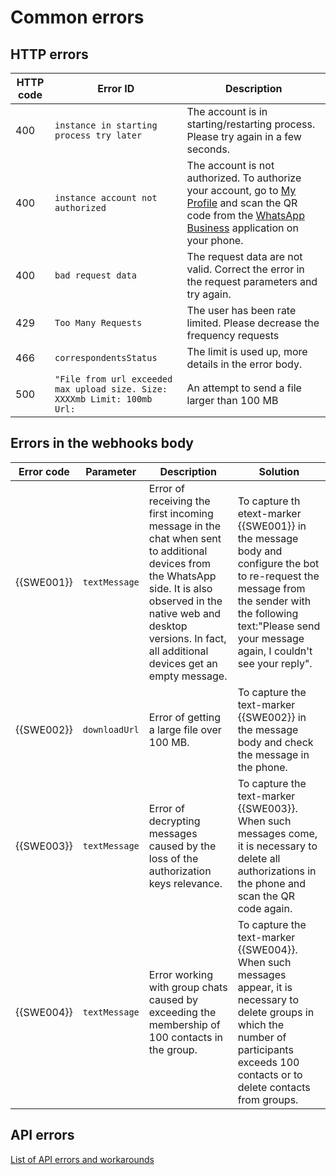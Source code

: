 # Common errors

## HTTP errors

HTTP code | Error ID | Description
----- | ----- | -----
400 | `instance in starting process try later` | The account is in starting/restarting process. Please try again in a few seconds.
400 | `instance account not authorized` | The account is not authorized. To authorize your account, go to [My Profile](https://console.green-api.com) and scan the QR code from the [WhatsApp Business](https://www.whatsapp.com/business/) application on your phone.
400 | `bad request data` | The request data are not valid. Correct the error in the request parameters and try again.
429 | `Too Many Requests` | The user has been rate limited. Please decrease the frequency requests
466 | `correspondentsStatus` | The limit is used up, more details in the error body.
500 | `"File from url exceeded max upload size. Size: XXXXmb Limit: 100mb Url:` | An attempt to send a file larger than 100 MB

## Errors in the webhooks body

| Error code | Parameter     | Description                                                                                                                                                                                                                         | Solution                                                                                                                                                                                                       |
|------------|---------------|-------------------------------------------------------------------------------------------------------------------------------------------------------------------------------------------------------------------------------------|----------------------------------------------------------------------------------------------------------------------------------------------------------------------------------------------------------------|
| {{SWE001}} | `textMessage` | Error of receiving the first incoming message in the chat when sent to additional devices from the WhatsApp side. It is also observed in the native web and desktop versions. In fact, all additional devices get an empty message. | To capture th etext-marker {{SWE001}} in the message body and configure the bot to re-request the message from the sender with the following text:"Please send your message again, I couldn't see your reply". |
| {{SWE002}} | `downloadUrl` | Error of getting a large file over 100 MB.                                                                                                                                                                                          | To capture the text-marker {{SWE002}} in the message body and check the message in the phone.                                                                                                                  |
| {{SWE003}} | `textMessage` | Error of decrypting messages caused by the loss of the authorization keys relevance.                                                                                                                                                | To capture the text-marker {{SWE003}}. When such messages come, it is necessary to delete all authorizations in the phone and scan the QR code again.                                                          |
| {{SWE004}} | `textMessage` | Error working with group chats caused by exceeding the membership of 100 contacts in the group.                                                                                                                                     | To capture the text-marker {{SWE004}}. When such messages appear, it is necessary to delete groups in which the number of participants exceeds 100 contacts or to delete contacts from groups.                 |

## API errors

[List of API errors and workarounds](https://github.com/green-api/docs/issues)
